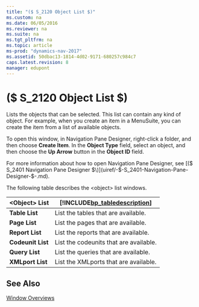 ```yaml
---
title: "($ S_2120 Object List $)"
ms.custom: na
ms.date: 06/05/2016
ms.reviewer: na
ms.suite: na
ms.tgt_pltfrm: na
ms.topic: article
ms-prod: "dynamics-nav-2017"
ms.assetid: 50dbac13-1814-4d02-9171-680257c984c7
caps.latest.revision: 8
manager: edupont
---
```

# ($ S_2120 Object List $)
Lists the objects that can be selected. This list can contain any kind of object. For example, when you create an item in a MenuSuite, you can create the item from a list of available objects.  
  
 To open this window, in Navigation Pane Designer, right-click a folder, and then choose **Create Item**. In the **Object Type** field, select an object, and then choose the **Up Arrow** button in the **Object ID** field.  
  
 For more information about how to open Navigation Pane Designer, see [\($ S\_2401 Navigation Pane Designer $\)](uiref/-$-S_2401-Navigation-Pane-Designer-$-.md).  
  
 The following table describes the \<object> list windows.  
  
|\<Object> List|[!INCLUDE[bp_tabledescription](../includes/bp_tabledescription_md.md)]|  
|---------------------|---------------------------------------|  
|**Table List**|List the tables that are available.|  
|**Page List**|List the pages that are available.|  
|**Report List**|List the reports that are available.|  
|**Codeunit List**|List the codeunits that are available.|  
|**Query List**|List the queries that are available.|  
|**XMLport List**|List the XMLports that are available.|  
  
## See Also  
 [Window Overviews](Window-Overviews.md)